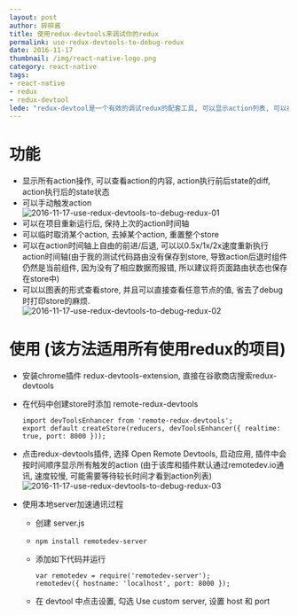 ```yaml
---
layout: post
author: 碎碎酱
title: 使用redux-devtools来调试你的redux
permalink: use-redux-devtools-to-debug-redux
date: 2016-11-17
thumbnail: /img/react-native-logo.png
category: react-native
tags:
- react-native
- redux
- redux-devtool
lede: "redux-devtool是一个有效的调试redux的配套工具, 可以显示action列表, 可以在时间轴上自由控制action前进后退."
---
```



# 功能

* 显示所有action操作, 可以查看action的内容, action执行前后state的diff, action执行后的state状态
* 可以手动触发action
    ![2016-11-17-use-redux-devtools-to-debug-redux-01](/img/2016-11-17-use-redux-devtools-to-debug-redux-01.png)
* 可以在项目重新运行后, 保持上次的action时间轴
* 可以临时取消某个action, 去掉某个action, 重置整个store
* 可以在action时间轴上自由的前进/后退, 可以以0.5x/1x/2x速度重新执行action时间轴(由于我的测试代码路由没有保存到store, 导致action后退时组件仍然是当前组件, 因为没有了相应数据而报错, 所以建议将页面路由状态也保存在store中)
* 可以以图表的形式查看store, 并且可以直接查看任意节点的值, 省去了debug时打印store的麻烦.
    ![2016-11-17-use-redux-devtools-to-debug-redux-02](/img/2016-11-17-use-redux-devtools-to-debug-redux-02.png)

# 使用 (该方法适用所有使用redux的项目)

* 安装chrome插件 redux-devtools-extension, 直接在谷歌商店搜索redux-devtools
* 在代码中创建store时添加 remote-redux-devtools

    ```
    import devToolsEnhancer from 'remote-redux-devtools';
    export default createStore(reducers, devToolsEnhancer({ realtime: true, port: 8000 }));
    ```

* 点击redux-devtools插件, 选择 Open Remote Devtools, 启动应用, 插件中会按时间顺序显示所有触发的action (由于该库和插件默认通过remotedev.io通讯, 速度较慢, 可能需要等待较长时间才看到action列表)
    ![2016-11-17-use-redux-devtools-to-debug-redux-03](/img/2016-11-17-use-redux-devtools-to-debug-redux-03.png)
* 使用本地server加速通讯过程
    * 创建 server.js
    * `npm install remotedev-server`
    * 添加如下代码并运行 

        ```
        var remotedev = require('remotedev-server'); 
        remotedev({ hostname: 'localhost', port: 8000 });
        ```

    * 在 devtool 中点击设置, 勾选 Use custom server, 设置 host 和 port
